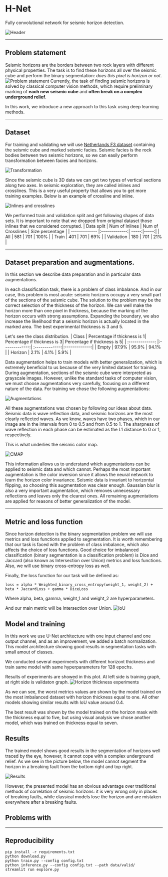 # H-Net
Fully convolutional network for seismic horizon detection.

![Header](images/header.png)

---
## Problem statement
Seismic horizons are the borders between two rock layers with different physical properties. The task is to find these horizons all over the seismic cube and perform the binary segmentation: *does this pixel is horizon or not*.
![Problem statement](images/ps.png)
Currently, the task of finding seismic horizons is solved by classical computer vision methods, which require preliminary marking of __each new seismic cube__ and __often break on a complex underground relief__.

In this work, we introduce a new approach to this task using deep learning methods.

---
## Dataset
For training and validating we will use [Netherlands F3 dataset](https://github.com/olivesgatech/facies_classification_benchmark) containing the seismic cube and marked seismic facies. Seismic facies is the rock bodies between two seismic horizons, so we can easily perform transformation between facies and horizons. 

![Transformation](images/tr.png)

Since the seismic cube is 3D data we can get two types of vertical sections along two axes. In seismic exploration, they are called inlines and crosslines. This is a very useful property that allows you to get more training examples. Below is an example of crossline and inline.

![Inlines and crosslines](images/icl.png)

We performed train and validation split and get following shapes of data sets. It is important to note that we dropped from original dataset those inlines that we considered corrupted.
| Data split       | Num of Inlines           | Num of Crosslines  | Size percentage |
| ------------- |:-------------:| -----:|-----:|
| All | 581 | 701 | 100% |
| Train      | 401 | 701 | 69% |
| Validation      | 180     |   701 | 21% |

---
## Dataset preparation and augmentations.
In this section we describe data preparation and in particular data augmentations.

In each classification task, there is a problem of class imbalance. And in our case, this problem is most acute: seismic horizons occupy a very small part of the sections of the seismic cube. The solution to the problem may be the correct selection of the thickness of the horizon. We can well make the horizon more than one pixel in thickness, because the marking of the horizon occurs with strong assumptions. Expanding the boundary, we also increase the likelihood that a seismic horizon is actually located in the marked area. The best experimental thickness is 3 and 5.

Let's see the class distribution.
| Class       | Percentage if thickness is 1| Percentage if thickness is 3| Percentage if thickness is 5|
| :-------------: |:-------------:| :-------------:|:-------------:|
| Empty | 97.9% | 95.9% | 94.1% |
| Horizon      | 2.1% | 4.1% | 5.9% |

Data augmentation helps to train models with better generalization, which is extremely beneficial to us because of the very limited dataset for training. During augmentation, sections of the seismic cube were interpreted as grayscale images. However, unlike the standard tasks of computer vision, we must choose augmentations very carefully, focusing on a different nature of the data. For training we chose the following augmentations:

![Augmentations](images/augmentations.png)

All these augmentations was chosen by following our ideas about data. Seismic data is wave reflection data, and seismic horizons are the most clearly reflected waves. As we know, waves have two phases, which in our image are in the intervals from 0 to 0.5 and from 0.5 to 1. The sharpness of wave reflection in each phase can be estimated as the L1 distance to 0 or 1, respectively. 

This is what underlies the seismic color map.

![CMAP](images/cmap.png)

This information allows us to understand which augmentations can be applied to seismic data and which cannot. Perhaps the most important augmentation is the color inversion since it allows the neural network to learn the horizon color invariance. Seismic data is invariant to horizontal flipping, so choosing this augmentation was clear enough. Gaussian blur is also a very important augmentation, which removes unnecessary reflections and leaves only the clearest ones. All remaining augmentations are applied for reasons of better generalization of the model.

---

## Metric and loss function
Since horizon detection is the binary segmentation problem we will use metrics and loss functions applied to segmentation. It is worth remembering that our task is faced with the problem of class imbalance, which also affects the choice of loss functions. Good choice for imbalanced classification (binary segmentation is a classification problem) is Dice and Jaccard (also known as Intersection over Union) metrics and loss functions. Also, we will use binary cross-entropy loss as well.

Finally, the loss function for our task will be defined as:
```
loss = alpha * Weighted_binary_cross_entropy(weight_1, weight_2) + beta * JaccardLoss + gamma * DiceLoss
```
Where alpha, beta, gamma, weight_1 and weight_2 are hyperparameters.

And our main metric will be Intersection over Union.
![IoU](images/iou_equation.png)

## Model and training
In this work we use U-Net architecture with one input channel and one output channel, and as an improvement, we added a batch normalization. This model architecture showing good results in segmentation tasks with small amout of classes.

We conducted several experiments with different horizont thickness and train same model with same hyperparameters for 128 epochs.

Results of experiments are showed in this plot. At left side is training graph, at right side is validaton graph.
![Horizon thickness experiments](images/bigplot.png)

As we can see, the worst metrics values are shown by the model trained on the most imbalanced dataset with horizon thickness equal to one. All other models showing similar results with IoU value around 0.4.

The best result was shown by the model trained on the horizon mask with the thickness equal to five, but using visual analysis we chose another model, which was trained on thickness equal to seven.

## Results
The trained model shows good results in the segmentation of horizons well traced by the eye, however, it cannot cope with a complex underground relief. As we see in the picture below, the model cannot segment the horizon in a breaking fault from the bottom right and top right.

![Results](images/results.png)

However, the presented model has an obvious advantage over traditional methods of correlation of seismic horizons: it is very wrong only in places of breaking faults, while classical models lose the horizon and are mistaken everywhere after a breaking faults.

## Problems with

---
## Reproducibility
```
pip install -r requirements.txt
python download.py
python train.py --config config.txt
python inference.py --config config.txt --path data/valid/
streamlit run explore.py
```

